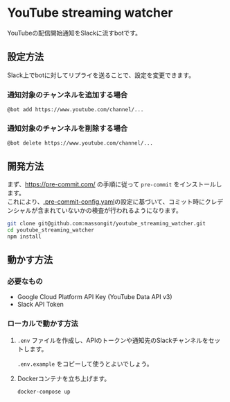 # YouTube streaming watcher

YouTubeの配信開始通知をSlackに流すbotです。

## 設定方法

Slack上でbotに対してリプライを送ることで、設定を変更できます。

### 通知対象のチャンネルを追加する場合

<!-- markdownlint-disable MD040 -->

```
@bot add https://www.youtube.com/channel/...
```

<!-- markdownlint-enable MD040 -->

### 通知対象のチャンネルを削除する場合

<!-- markdownlint-disable MD040 -->

```
@bot delete https://www.youtube.com/channel/...
```

<!-- markdownlint-enable MD040 -->

## 開発方法

まず、<https://pre-commit.com/> の手順に従って `pre-commit` をインストールします。  
これにより、[.pre-commit-config.yaml](.pre-commit-config.yaml)の設定に基づいて、コミット時にクレデンシャルが含まれていないかの検査が行われるようになります。

```sh
git clone git@github.com:massongit/youtube_streaming_watcher.git
cd youtube_streaming_watcher
npm install
```

## 動かす方法

### 必要なもの

- Google Cloud Platform API Key (YouTube Data API v3)
- Slack API Token

### ローカルで動かす方法

1. `.env` ファイルを作成し、APIのトークンや通知先のSlackチャンネルをセットします。

   `.env.example` をコピーして使うとよいでしょう。

2. Dockerコンテナを立ち上げます。

   ```sh
   docker-compose up
   ```
